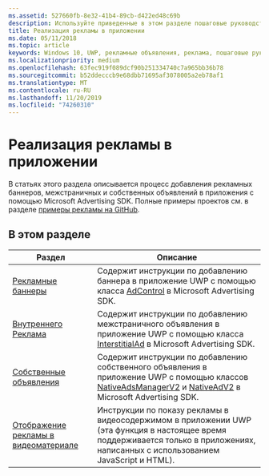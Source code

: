 ```yaml
---
ms.assetid: 527660fb-8e32-41b4-89cb-d422ed48c69b
description: Используйте приведенные в этом разделе пошаговые руководства, чтобы узнать, как добавлять рекламные баннеры, межстраничные и собственные объявления в приложения с помощью Microsoft Advertising SDK.
title: Реализация рекламы в приложении
ms.date: 05/11/2018
ms.topic: article
keywords: Windows 10, UWP, рекламные объявления, реклама, пошаговые руководства
ms.localizationpriority: medium
ms.openlocfilehash: 63fec919f089dcf90b251334740c7a965bb36b78
ms.sourcegitcommit: b52ddecccb9e68dbb71695af3078005a2eb78af1
ms.translationtype: MT
ms.contentlocale: ru-RU
ms.lasthandoff: 11/20/2019
ms.locfileid: "74260310"
---
```

# <a name="implement-ads-in-your-app"></a>Реализация рекламы в приложении

В статьях этого раздела описывается процесс добавления рекламных баннеров, межстраничных и собственных объявлений в приложения с помощью Microsoft Advertising SDK. Полные примеры проектов см. в разделе [примеры рекламы на GitHub](https://github.com/Microsoft/Windows-universal-samples/tree/master/Samples/Advertising).

## <a name="in-this-section"></a>В этом разделе

|  Раздел    | Описание |               
|----------|-------|
| [Рекламные баннеры](banner-ads.md)     | Содержит инструкции по добавлению баннера в приложение UWP с помощью класса [AdControl](https://docs.microsoft.com/uwp/api/microsoft.advertising.winrt.ui.adcontrol) в Microsoft Advertising SDK.        |
| [Внутреннего Реклама](interstitial-ads.md)    | Содержит инструкции по добавлению межстраничного объявления в приложение UWP с помощью класса [InterstitialAd](https://docs.microsoft.com/uwp/api/microsoft.advertising.winrt.ui.interstitialad) в Microsoft Advertising SDK.       |
| [Собственные объявления](native-ads.md)       | Содержит инструкции по добавлению собственного объявления в приложение UWP с помощью классов [NativeAdsManagerV2](https://docs.microsoft.com/uwp/api/microsoft.advertising.winrt.ui.nativeadsmanagerv2) и [NativeAdV2](https://docs.microsoft.com/uwp/api/microsoft.advertising.winrt.ui.nativeadv2) в Microsoft Advertising SDK.  |
| [Отображение рекламы в видеоматериале](add-advertisements-to-video-content.md)     |  Инструкции по показу рекламы в видеосодержимом в приложении UWP (эта функция в настоящее время поддерживается только в приложениях, написанных с использованием JavaScript и HTML). |



 

 
